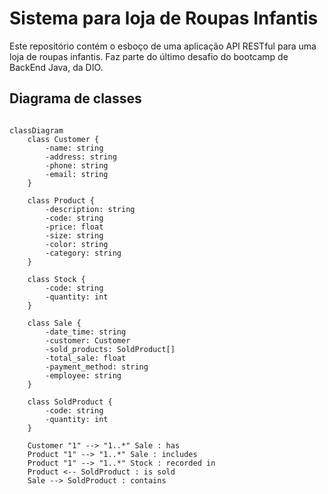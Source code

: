 # Sistema para loja de Roupas Infantis
Este repositório contém o esboço de uma aplicação API RESTful para uma loja de roupas infantis. Faz parte do último desafio do bootcamp de BackEnd Java, da DIO.


## Diagrama de classes
``` mermaid

classDiagram
    class Customer {
        -name: string
        -address: string
        -phone: string
        -email: string
    }
    
    class Product {
        -description: string
        -code: string
        -price: float
        -size: string
        -color: string
        -category: string
    }
    
    class Stock {
        -code: string
        -quantity: int
    }
    
    class Sale {
        -date_time: string
        -customer: Customer
        -sold_products: SoldProduct[]
        -total_sale: float
        -payment_method: string
        -employee: string
    }
    
    class SoldProduct {
        -code: string
        -quantity: int
    }

    Customer "1" --> "1..*" Sale : has
    Product "1" --> "1..*" Sale : includes
    Product "1" --> "1..*" Stock : recorded in
    Product <-- SoldProduct : is sold
    Sale --> SoldProduct : contains

```
